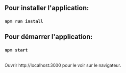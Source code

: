 ## Pour installer l'application:

### `npm run install`

## Pour démarrer l'application:

### `npm start`

<br>
Ouvrir http://localhost:3000 pour le voir sur le navigateur.
